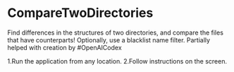 # CompareTwoDirectories
Find differences in the structures of two directories, and compare the files that have counterparts! Optionally, use a blacklist name filter.
Partially helped with creation by #OpenAICodex

1.Run the application from any location.
2.Follow instructions on the screen.

